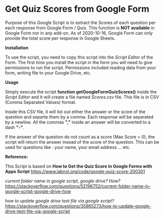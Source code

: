 # Get Quiz Scores from Google Form

Purpose of this Google Script is to extract the Scores of each question per each response from Google Form / Quiz.
This function is **NOT available** in Google Form nor in any add-on. As of 2020-10-16, Google Form can only provide the total score per response in Google Sheets.

**Installation**

To use the script, you need to copy this script into the *Script Editor* of the Form.
The first time you install the script in the form you will need to give permissions to run the script. Permissions included reading data from your form, writing file to your Google Drive, etc.

**Usage**

Simply execute the script **function getGoogleFormQuizScores()** inside the *Script Editor* and it will create a file named *<your form name> Scores.csv* file. This file is in CSV (Comma Separated Values) format.

Inside this CSV file, it will list out either the answer or the score of the question and separte them by a comma. Each response will be separated by a newline. All the commas **","** inside an answer will be converted to a dash **"-"**.


If the answer of the question do not count as a score (Max Score = 0), the script will return the answer insead of the score of the question. This can be used for questions like : your name, your email address ... etc.

**Reference:**

This Script is based on **How to Get the Quiz Score in Google Forms with Apps Script** 
https://www.labnol.org/code/google-quiz-score-200301

*current folder name in google script, google drive? How?*
https://stackoverflow.com/questions/52196752/current-folder-name-in-google-script-google-drive-how

*how to update google drive text file via google script?*
https://stackoverflow.com/questions/35865273/how-to-update-google-drive-text-file-via-google-script

